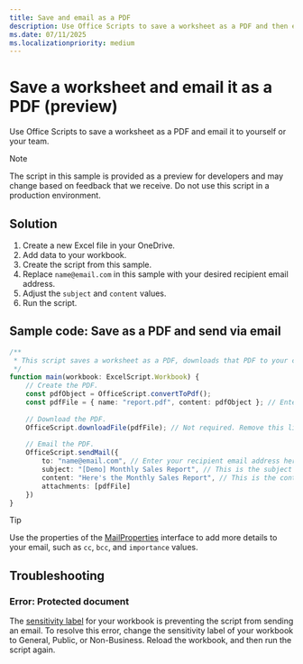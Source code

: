 ```yaml
---
title: Save and email as a PDF
description: Use Office Scripts to save a worksheet as a PDF and then email that PDF.
ms.date: 07/11/2025
ms.localizationpriority: medium
---
```


# Save a worksheet and email it as a PDF (preview)

Use Office Scripts to save a worksheet as a PDF and email it to yourself or your team.

> [!NOTE]
> The script in this sample is provided as a preview for developers and may change based on feedback that we receive. Do not use this script in a production environment.

## Solution

1. Create a new Excel file in your OneDrive.
1. Add data to your workbook.
1. Create the script from this sample.
1. Replace `name@email.com` in this sample with your desired recipient email address.
1. Adjust the `subject` and `content` values.
1. Run the script.

## Sample code: Save as a PDF and send via email

```TypeScript
/**
 * This script saves a worksheet as a PDF, downloads that PDF to your computer, and emails the PDF to a recipient.
 */
function main(workbook: ExcelScript.Workbook) {    
    // Create the PDF.
    const pdfObject = OfficeScript.convertToPdf();
    const pdfFile = { name: "report.pdf", content: pdfObject }; // Enter your desired PDF name here.
    
    // Download the PDF.
    OfficeScript.downloadFile(pdfFile); // Not required. Remove this line if you don't want to download the PDF.
    
    // Email the PDF.
    OfficeScript.sendMail({
        to: "name@email.com", // Enter your recipient email address here.
        subject: "[Demo] Monthly Sales Report", // This is the subject of your email.
        content: "Here's the Monthly Sales Report", // This is the content within your email.
        attachments: [pdfFile]
    })    
}
```

> [!TIP]
> Use the properties of the [MailProperties](/javascript/api/office-scripts/officescript/officescript.mailproperties) interface to add more details to your email, such as `cc`, `bcc`, and `importance` values.

## Troubleshooting

### Error: Protected document

The [sensitivity label](https://support.microsoft.com/office/2f96e7cd-d5a4-403b-8bd7-4cc636bae0f9) for your workbook is preventing the script from sending an email. To resolve this error, change the sensitivity label of your workbook to General, Public, or Non-Business. Reload the workbook, and then run the script again.

